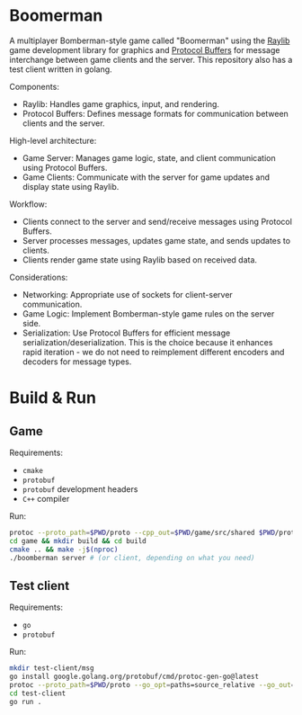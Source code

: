 # Boomerman

A multiplayer Bomberman-style game called "Boomerman" using the [Raylib](https://www.raylib.com/) game development library for graphics and [Protocol Buffers](https://protobuf.dev/) for message interchange between game clients and the server. This repository also has a test client written in golang.

Components:
- Raylib: Handles game graphics, input, and rendering.
- Protocol Buffers: Defines message formats for communication between clients and the server.

High-level architecture:
- Game Server: Manages game logic, state, and client communication using Protocol Buffers.
- Game Clients: Communicate with the server for game updates and display state using Raylib.

Workflow:
- Clients connect to the server and send/receive messages using Protocol Buffers.
- Server processes messages, updates game state, and sends updates to clients.
- Clients render game state using Raylib based on received data.

Considerations:
- Networking: Appropriate use of sockets for client-server communication.
- Game Logic: Implement Bomberman-style game rules on the server side.
- Serialization: Use Protocol Buffers for efficient message serialization/deserialization. This is the choice because it enhances rapid iteration - we do not need to reimplement different encoders and decoders for message types.

# Build & Run

## Game

Requirements:
- `cmake`
- `protobuf`
- `protobuf` development headers
- `C++` compiler

Run:

```bash
protoc --proto_path=$PWD/proto --cpp_out=$PWD/game/src/shared $PWD/proto/messages.proto
cd game && mkdir build && cd build
cmake .. && make -j$(nproc)
./boomberman server # (or client, depending on what you need)
```

## Test client

Requirements:
- `go`
- `protobuf`

Run:
```bash
mkdir test-client/msg
go install google.golang.org/protobuf/cmd/protoc-gen-go@latest
protoc --proto_path=$PWD/proto --go_opt=paths=source_relative --go_out=$PWD/test-client/msg $PWD/proto/messages.proto
cd test-client
go run .
```
